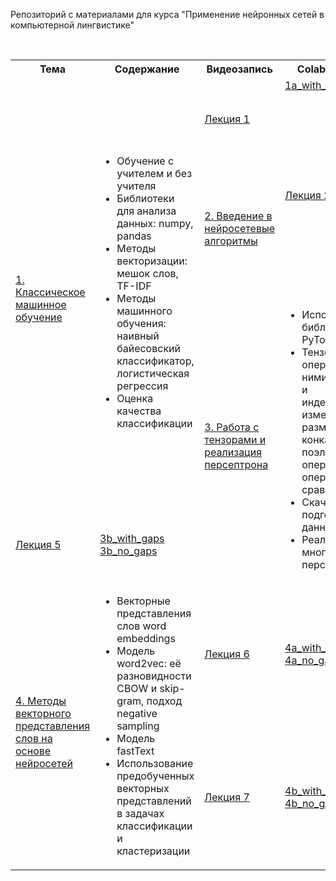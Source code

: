 Репозиторий с материалами для курса "Применение нейронных сетей в компьютерной лингвистике"
<!DOCTYPE html>
<html>
<table>
  <tr>
    <th>Тема</th>
    <th>Содержание</th>
    <th>Видеозапись</th>
    <th>Colab-блокнот</th>
  </tr>
  <tr>
    <td rowspan="4"> <br/><a href="https://github.com/Xeanst/NN_in_compling/tree/main/01_machine_learning">1. Классическое машинное обучение</a></td>
    <td rowspan="4"><ul>
  <li>Обучение с учителем и без учителя</li>
  <li>Библиотеки для анализа данных: numpy, pandas</li>
  <li>Методы векторизации: мешок слов, TF-IDF</li>
  <li>Методы машинного обучения: наивный байесовский классификатор, логистическая регрессия</li>
  <li>Оценка качества классификации</li>
</ul>  </td>
    <td rowspan="2"><a href="https://www.youtube.com/watch?v=PG5pnUZOV94&list=PLcsjsqLLSfNDn75oei8ex458TxBK9q5EP&index=1&t=1974s">Лекция 1</a></td>
    <td><a href="https://github.com/Xeanst/NN_in_compling/blob/main/01_machine_learning/1a_machine_learning_with_gaps.ipynb">1a_with_gaps</a></td>
    <td><a href="https://github.com/Xeanst/NN_in_compling/blob/main/01_machine_learning/1a_machine_learning_no_gaps.ipynb">1a_no_gaps</a></td>
  </tr>
  <tr>
    <td rowspan="2"><a href="https://www.youtube.com/watch?v=biHHoZ6DXSE&list=PLcsjsqLLSfNDn75oei8ex458TxBK9q5EP&index=2&t=2320s">Лекция 2</a></td>
    <td><a href="https://github.com/Xeanst/NN_in_compling/blob/main/01_machine_learning/1b_machine_learning_with_gaps.ipynb">1b_with_gaps</a></td>
      <td><a href="https://github.com/Xeanst/NN_in_compling/blob/main/01_machine_learning/1b_machine_learning_no_gaps.ipynb">1b_no_gaps</a></td>
  </tr>
   <tr>
     <td><a href="https://github.com/Xeanst/NN_in_compling/tree/main/02_intro_to_nn">2. Введение в нейросетевые алгоритмы</a></td>
     <td><ul>
  <li>Что такое нейронная сеть</li>
  <li>Функция потерь</li>
  <li>Градиентный спуск</li>
  <li>Функция активации</li>
</ul>  </td>
    <td><a href="https://www.youtube.com/watch?v=kHKrmGqDemM&list=PLcsjsqLLSfNDn75oei8ex458TxBK9q5EP&index=3&t=8s">Лекция 3</a></td>
    <td><a href="https://github.com/Xeanst/NN_in_compling/blob/main/02_intro_to_nn/2_intro_to_neural_networks_with_gaps.ipynb">2_with_gaps</a><br/><a href="https://github.com/Xeanst/NN_in_compling/blob/main/02_intro_to_nn/2_intro_to_neural_networks_no_gaps.ipynb">2_no_gaps</a></td>
  </tr>
  <tr>
    <td rowspan="2"> <br/><a href="https://github.com/Xeanst/NN_in_compling/tree/main/03_torch_mlp">3. Работа с тензорами и реализация персептрона</a></td>
    <td rowspan="2"><ul>
  <li>Использование библиотеки PyTorch</li>
  <li>Тензоры и операции над ними: создание и индексирование, изменение размера, конкатенация, поэлементные операции, операции сравнения</li>
  <li>Скачивание и подготовка данных</li>
  <li>Реализация многослойного персептрона</li>
</ul>  </td>
    <td><a href="https://www.youtube.com/watch?v=6PD7vErpzDQ&list=PLcsjsqLLSfNDn75oei8ex458TxBK9q5EP&index=4&t=2372s">Лекция 4</a></td>
    <td><a href="https://github.com/Xeanst/NN_in_compling/blob/main/03_torch_mlp/3a_torch_mlp_with_gaps.ipynb">3a_with_gaps</a><br/><a href="https://github.com/Xeanst/NN_in_compling/blob/main/03_torch_mlp/3a_torch_mlp_no_gaps.ipynb">3a_no_gaps</a></td>
  </tr>
  <tr>
    <td><a href="https://www.youtube.com/watch?v=IXfex_08MVc&list=PLcsjsqLLSfNDn75oei8ex458TxBK9q5EP&index=5&t=1006s">Лекция 5</a></td>
    <td><a href="https://github.com/Xeanst/NN_in_compling/blob/main/03_torch_mlp/3b_torch_mlp_with_gaps.ipynb">3b_with_gaps</a><br/><a href="https://github.com/Xeanst/NN_in_compling/blob/main/03_torch_mlp/3b_torch_mlp_no_gaps.ipynb">3b_no_gaps</a></td>
  </tr>
  <tr>
    <td rowspan="2"> <br/><a href="https://github.com/Xeanst/NN_in_compling/tree/main/04_word_embeddings">4. Методы векторного представления слов на основе нейросетей</a></td>
    <td rowspan="2"><ul>
  <li>Векторные представления слов word embeddings</li>
  <li>Модель word2vec: её разновидности CBOW и skip-gram, подход negative sampling</li>
  <li>Модель fastText</li>
  <li>Использование предобученных векторных представлений в задачах классификации и кластеризации</li>
</ul>  </td>
    <td><a href="https://www.youtube.com/watch?v=1qnaiuX3Hg8&list=PLcsjsqLLSfNDn75oei8ex458TxBK9q5EP&index=7&t=162s">Лекция 6</a></td>
    <td><a href="https://github.com/Xeanst/NN_in_compling/blob/main/04_word_embeddings/4a_word_embeddings_with_gaps.ipynb">4a_with_gaps</a><br/><a href="https://github.com/Xeanst/NN_in_compling/blob/main/04_word_embeddings/4a_word_embeddings_no_gaps.ipynb">4a_no_gaps</a></td>
  </tr>
  <tr>
    <td><a href="https://www.youtube.com/watch?v=E1Rb4XQro30&list=PLcsjsqLLSfNDn75oei8ex458TxBK9q5EP&index=8">Лекция 7</a></td>
    <td><a href="https://github.com/Xeanst/NN_in_compling/blob/main/04_word_embeddings/4b_word_embeddings_with_gaps.ipynb">4b_with_gaps</a><br/><a href="https://github.com/Xeanst/NN_in_compling/blob/main/04_word_embeddings/4b_word_embeddings_no_gaps.ipynb">4b_no_gaps</a></td>
  </tr>
</table>
</html>
